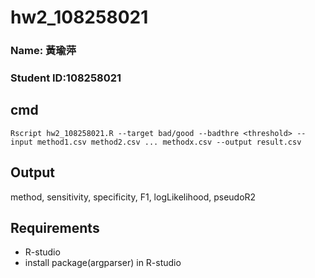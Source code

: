 # hw2_108258021

### Name: 黃瑜萍
### Student ID:108258021

## cmd
````
Rscript hw2_108258021.R --target bad/good --badthre <threshold> --input method1.csv method2.csv ... methodx.csv --output result.csv
````
## Output
method, sensitivity, specificity, F1, logLikelihood, pseudoR2

## Requirements
* R-studio
* install package(argparser) in R-studio

